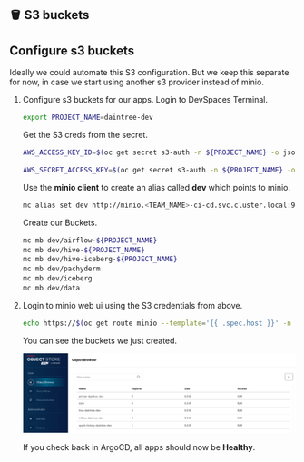 ## 🪣 S3 buckets
## Configure s3 buckets

Ideally we could automate this S3 configuration. But we keep this separate for now, in case we start using another s3 provider instead of minio.

1. Configure s3 buckets for our apps. Login to DevSpaces Terminal.

   ```bash
   export PROJECT_NAME=daintree-dev
   ```

   Get the S3 creds from the secret.
   
   ```bash
   AWS_ACCESS_KEY_ID=$(oc get secret s3-auth -n ${PROJECT_NAME} -o jsonpath='{.data.AWS_ACCESS_KEY_ID}' | base64 -d)
   ```
   
   ```bash
   AWS_SECRET_ACCESS_KEY=$(oc get secret s3-auth -n ${PROJECT_NAME} -o jsonpath='{.data.AWS_SECRET_ACCESS_KEY}' | base64 -d)
   ```

   Use the **minio client** to create an alias called **dev** which points to minio.
   
   ```bash
   mc alias set dev http://minio.<TEAM_NAME>-ci-cd.svc.cluster.local:9000 ${AWS_ACCESS_KEY_ID} ${AWS_SECRET_ACCESS_KEY} 
   ```

   Create our Buckets.
   
   ```bash
   mc mb dev/airflow-${PROJECT_NAME}
   mc mb dev/hive-${PROJECT_NAME}
   mc mb dev/hive-iceberg-${PROJECT_NAME}
   mc mb dev/pachyderm
   mc mb dev/iceberg
   mc mb dev/data
   ```
 
2. Login to minio web ui using the S3 credentials from above.

   ```bash
   echo https://$(oc get route minio --template='{{ .spec.host }}' -n ${TEAM_NAME}-ci-cd)
   ```

   You can see the buckets we just created.

   ![minio](./images/minio.png)

   If you check back in ArgoCD, all apps should now be **Healthy**.

